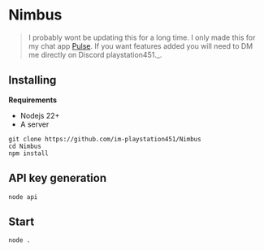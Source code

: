 # Nimbus
> I probably wont be updating this for a long time. I only made this for my chat app [Pulse](https://github.com/im-playstation451/Pulse). If you want features added you will need to DM me directly on Discord playstation451._.

## Installing
**Requirements**
- Nodejs 22+
- A server

```
git clone https://github.com/im-playstation451/Nimbus
cd Nimbus
npm install
```

## API key generation

```
node api
```

## Start

```
node .
```
